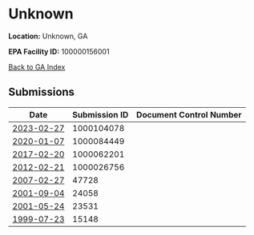 # Unknown

**Location:** Unknown, GA

**EPA Facility ID:** 100000156001

[Back to GA Index](../../index.md)

## Submissions

| Date | Submission ID | Document Control Number |
|------|--------------|-------------------------|
| [2023-02-27](submissions/1000104078.md) | 1000104078 |  |
| [2020-01-07](submissions/1000084449.md) | 1000084449 |  |
| [2017-02-20](submissions/1000062201.md) | 1000062201 |  |
| [2012-02-21](submissions/1000026756.md) | 1000026756 |  |
| [2007-02-27](submissions/47728.md) | 47728 |  |
| [2001-09-04](submissions/24058.md) | 24058 |  |
| [2001-05-24](submissions/23531.md) | 23531 |  |
| [1999-07-23](submissions/15148.md) | 15148 |  |
